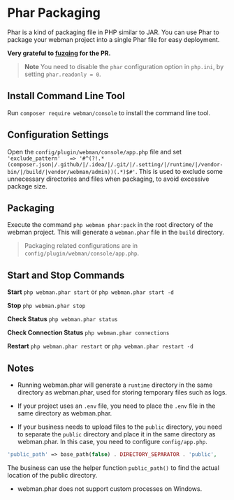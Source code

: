 # Phar Packaging

Phar is a kind of packaging file in PHP similar to JAR. You can use Phar to package your webman project into a single Phar file for easy deployment.

**Very grateful to [fuzqing](https://github.com/fuzqing) for the PR.**

> **Note**
> You need to disable the `phar` configuration option in `php.ini`, by setting `phar.readonly = 0`.

## Install Command Line Tool
Run `composer require webman/console` to install the command line tool.

## Configuration Settings
Open the `config/plugin/webman/console/app.php` file and set `'exclude_pattern'   => '#^(?!.*(composer.json|/.github/|/.idea/|/.git/|/.setting/|/runtime/|/vendor-bin/|/build/|vendor/webman/admin))(.*)$#'`. This is used to exclude some unnecessary directories and files when packaging, to avoid excessive package size.

## Packaging
Execute the command `php webman phar:pack` in the root directory of the webman project. This will generate a `webman.phar` file in the `build` directory.

> Packaging related configurations are in `config/plugin/webman/console/app.php`.

## Start and Stop Commands
**Start**
`php webman.phar start` or `php webman.phar start -d`

**Stop**
`php webman.phar stop`

**Check Status**
`php webman.phar status`

**Check Connection Status**
`php webman.phar connections`

**Restart**
`php webman.phar restart` or `php webman.phar restart -d`

## Notes
* Running webman.phar will generate a `runtime` directory in the same directory as webman.phar, used for storing temporary files such as logs.

* If your project uses an `.env` file, you need to place the `.env` file in the same directory as webman.phar.

* If your business needs to upload files to the `public` directory, you need to separate the `public` directory and place it in the same directory as webman.phar. In this case, you need to configure `config/app.php`.
```php
'public_path' => base_path(false) . DIRECTORY_SEPARATOR . 'public',
```
The business can use the helper function `public_path()` to find the actual location of the public directory.

* webman.phar does not support custom processes on Windows.
